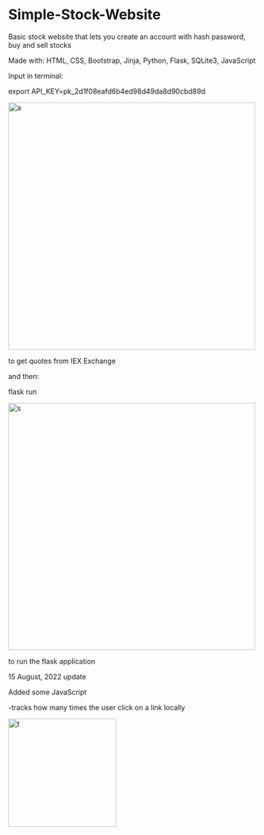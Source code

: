 # Simple-Stock-Website
Basic stock website that lets you create an account with hash password, buy and sell stocks

Made with: HTML, CSS, Bootstrap, Jinja, Python, Flask, SQLite3, JavaScript

Input in terminal:

export API_KEY=pk_2d1f08eafd6b4ed98d49da8d90cbd89d

<img width="498" alt="a" src="https://user-images.githubusercontent.com/100101063/180110577-69fccd95-158d-4612-8ad8-78ea53f4517d.png">

to get quotes from IEX Exchange

and then:

flask run

<img width="498" alt="s" src="https://user-images.githubusercontent.com/100101063/180110601-34af5a74-8e75-4748-9e5d-6694ae20a4aa.png">

to run the flask application


15 August, 2022 update

Added some JavaScript 

  -tracks how many times the user click on a link locally

<img width="218" alt="t" src="https://user-images.githubusercontent.com/100101063/184733715-e1554679-ed07-4866-b561-27b751a37dc9.png">
